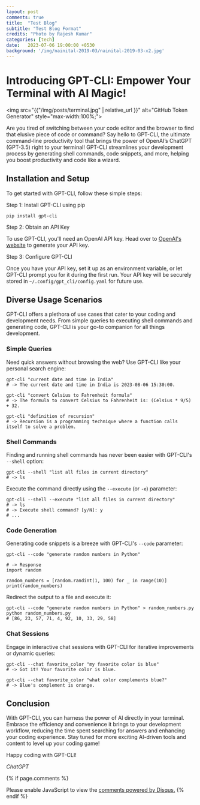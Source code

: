 ```yaml
---
layout: post
comments: true
title:  "Test Blog"
subtitle: "Test Blog Format"
credits: "Photo by Rajesh Kumar"
categories: [tech]
date:   2023-07-06 19:00:00 +0530
background: '/img/nainital-2019-03/nainital-2019-03-x2.jpg'
---
```


# Introducing GPT-CLI: Empower Your Terminal with AI Magic!
<img src="{{"/img/posts/terminal.jpg" | relative_url }}" alt="GitHub Token Generator" style="max-width:100%;">

Are you tired of switching between your code editor and the browser to find that elusive piece of code or command? Say hello to GPT-CLI, the ultimate command-line productivity tool that brings the power of OpenAI’s ChatGPT (GPT-3.5) right to your terminal! GPT-CLI streamlines your development process by generating shell commands, code snippets, and more, helping you boost productivity and code like a wizard.

## Installation and Setup

To get started with GPT-CLI, follow these simple steps:

Step 1: Install GPT-CLI using pip

```shell
pip install gpt-cli
```

Step 2: Obtain an API Key

To use GPT-CLI, you'll need an OpenAI API key. Head over to [OpenAI's website](https://openai.com) to generate your API key.

Step 3: Configure GPT-CLI

Once you have your API key, set it up as an environment variable, or let GPT-CLI prompt you for it during the first run. Your API key will be securely stored in `~/.config/gpt_cli/config.yaml` for future use.

## Diverse Usage Scenarios

GPT-CLI offers a plethora of use cases that cater to your coding and development needs. From simple queries to executing shell commands and generating code, GPT-CLI is your go-to companion for all things development.

### Simple Queries

Need quick answers without browsing the web? Use GPT-CLI like your personal search engine:

```shell
gpt-cli "current date and time in India"
# -> The current date and time in India is 2023-08-06 15:30:00.

gpt-cli "convert Celsius to Fahrenheit formula"
# -> The formula to convert Celsius to Fahrenheit is: (Celsius * 9/5) + 32.

gpt-cli "definition of recursion"
# -> Recursion is a programming technique where a function calls itself to solve a problem.
```

### Shell Commands

Finding and running shell commands has never been easier with GPT-CLI's `--shell` option:

```shell
gpt-cli --shell "list all files in current directory"
# -> ls
```

Execute the command directly using the `--execute` (or `-e`) parameter:

```shell
gpt-cli --shell --execute "list all files in current directory"
# -> ls
# -> Execute shell command? [y/N]: y
# ...
```

### Code Generation

Generating code snippets is a breeze with GPT-CLI's `--code` parameter:

```shell
gpt-cli --code "generate random numbers in Python"

# -> Response
import random

random_numbers = [random.randint(1, 100) for _ in range(10)]
print(random_numbers)
```

Redirect the output to a file and execute it:

```shell
gpt-cli --code "generate random numbers in Python" > random_numbers.py
python random_numbers.py
# [86, 23, 57, 71, 4, 92, 10, 33, 29, 58]
```

### Chat Sessions

Engage in interactive chat sessions with GPT-CLI for iterative improvements or dynamic queries:

```shell
gpt-cli --chat favorite_color "my favorite color is blue"
# -> Got it! Your favorite color is blue.

gpt-cli --chat favorite_color "what color complements blue?"
# -> Blue's complement is orange.
```

## Conclusion

With GPT-CLI, you can harness the power of AI directly in your terminal. Embrace the efficiency and convenience it brings to your development workflow, reducing the time spent searching for answers and enhancing your coding experience. Stay tuned for more exciting AI-driven tools and content to level up your coding game!

Happy coding with GPT-CLI!

*ChatGPT*


{% if page.comments %}
<div id="disqus_thread"></div>
<script>
    /**
     *  RECOMMENDED CONFIGURATION VARIABLES: EDIT AND UNCOMMENT THE SECTION BELOW TO INSERT DYNAMIC VALUES FROM YOUR PLATFORM OR CMS.
     *  LEARN WHY DEFINING THESE VARIABLES IS IMPORTANT: https://disqus.com/admin/universalcode/#configuration-variables
     */
    /*
    var disqus_config = function () {
        this.page.url = PAGE_URL;  // Replace PAGE_URL with your page's canonical URL variable
        this.page.identifier = PAGE_IDENTIFIER; // Replace PAGE_IDENTIFIER with your page's unique identifier variable
    };
    */
    (function() {  // REQUIRED CONFIGURATION VARIABLE: EDIT THE SHORTNAME BELOW
        var d = document, s = d.createElement('script');

        s.src = 'https://consultt-github-io.disqus.com/embed.js';  // IMPORTANT: Replace EXAMPLE with your forum shortname!

        s.setAttribute('data-timestamp', +new Date());
        (d.head || d.body).appendChild(s);
    })();
</script>
<noscript>Please enable JavaScript to view the <a href="https://disqus.com/?ref_noscript" rel="nofollow">comments powered by Disqus.</a></noscript>
{% endif %}
